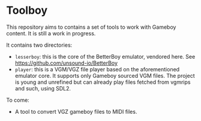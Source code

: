 Toolboy
=======

This repository aims to contains a set of tools to work with Gameboy content.
It is still a work in progress.

It contains two directories:
- `lesserboy`: this is the core of the BetterBoy emulator, vendored here. See https://github.com/unsound-io/BetterBoy
- `player`: this is a VGM/VGZ file player based on the aforementioned emulator core.
  It supports only Gameboy sourced VGM files.
  The project is young and unrefined but can already play files fetched from vgmrips and such, using SDL2.

To come:
- A tool to convert VGZ gameboy files to MIDI files.

